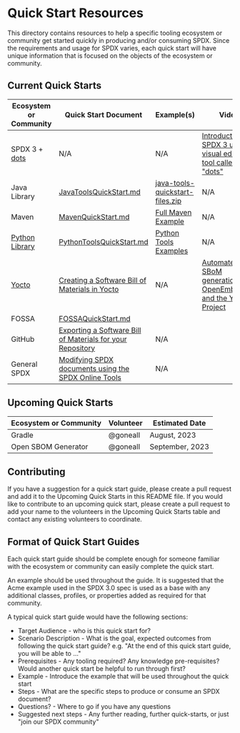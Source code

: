 ﻿# Quick Start Resources

This directory contains resources to help a specific tooling ecosystem or community get started quickly in producing and/or consuming SPDX.
Since the requirements and usage for SPDX varies, each quick start will have unique information that is focused on the objects of the ecosystem or community.

## Current Quick Starts

| Ecosystem or Community | Quick Start Document | Example(s) | Video | Contact |
|--|--|--|--|--|
| SPDX 3 + [dots](https://condots.duckdns.org/) | N/A | N/A | [Introduction to SPDX 3 using a visual editing tool called "dots"](https://youtu.be/J4hbb4PeLIU) | @ilans |
| Java Library | [JavaToolsQuickStart.md](JavaToolsQuickStart.md) | [java-tools-quickstart-files.zip](java-tools-quickstart-files.zip) | N/A | @goneall |
| Maven | [MavenQuickStart.md](MavenQuickStart.md) | [Full Maven Example](https://github.com/spdx/spdx-maven-plugin/blob/master/src/it/advanced/pom.xml) | N/A | @goneall |
| [Python Library](https://github.com/spdx/tools-python) | [PythonToolsQuickStart.md](PythonToolsQuickStart.md) | [Python Tools Examples](https://github.com/spdx/tools-python/tree/main/examples) | N/A | @armintaenzertng |
| [Yocto](https://www.yoctoproject.org/) | [Creating a Software Bill of Materials in Yocto](https://docs.yoctoproject.org/dev-manual/sbom.html) | N/A | [Automated SBoM generation with OpenEmbedded and the Yocto Project](https://youtu.be/Q5UQUM6zxVU) | @JPEWdev |
| FOSSA | [FOSSAQuickStart.md](FOSSAQuickStart.md) | | | product@fossa.com |
| GitHub | [Exporting a Software Bill of Materials for your Repository](https://docs.github.com/en/code-security/supply-chain-security/understanding-your-software-supply-chain/exporting-a-software-bill-of-materials-for-your-repository) | N/A | | [Ask Github Community](https://github.com/orgs/community/discussions) or [Github Support](https://support.github.com/)
| General SPDX | [Modifying SPDX documents using the SPDX Online Tools](OnlineToolsQuickStart.md) | N/A | | [Create an issue in online tools repo](https://github.com/spdx/spdx-online-tools/issues)

## Upcoming Quick Starts

| Ecosystem or Community | Volunteer | Estimated Date |
|--|--|--|
| Gradle | @goneall | August, 2023 |
| Open SBOM Generator | @goneall | September, 2023 |

## Contributing

If you have a suggestion for a quick start guide, please create a pull request and add it to the Upcoming Quick Starts in this README file.
If you would like to contribute to an upcoming quick start, please create a pull request to add your name to the volunteers in the Upcoming Quick Starts table and contact any existing volunteers to coordinate.


## Format of Quick Start Guides

Each quick start guide should be complete enough for someone familiar with the ecosystem or community can easily complete the quick start.

An example should be used throughout the guide.  It is suggested that the Acme example used in the SPDX 3.0 spec is used as a base with any additional classes, profiles, or properties added as required for that community.

A typical quick start guide would have the following sections:
- Target Audience - who is this quick start for?
- Scenario Description - What is the goal, expected outcomes from following the quick start guide? e.g. "At the end of this quick start guide, you will be able to ..."
- Prerequisites - Any tooling required? Any knowledge pre-requisites? Would another quick start be helpful to run through first?
- Example - Introduce the example that will be used throughout the quick start
- Steps - What are the specific steps to produce or consume an SPDX document?
- Questions? - Where to go if you have any questions
- Suggested next steps - Any further reading, further quick-starts, or just "join our SPDX community"




